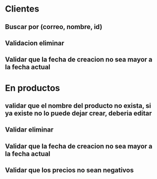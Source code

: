 # Clientes
## Buscar por (correo, nombre, id)
## Validacion eliminar
## Validar que la fecha de creacion no sea mayor a la fecha actual



# En productos 
## validar que el nombre del producto no exista, si ya existe no lo puede dejar crear, deberia editar
## Validar eliminar
## Validar que la fecha de creacion no sea mayor a la fecha actual
## Validar que los precios no sean negativos

